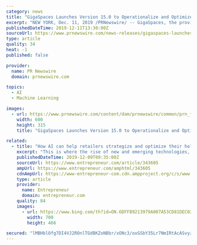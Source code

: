 ```yaml
---
category: news
title: "GigaSpaces Launches Version 15.0 to Operationalize and Optimize Machine Learning"
excerpt: "NEW YORK, Dec. 11, 2019 /PRNewswire/ -- GigaSpaces, the provider of InsightEdge, the fastest in-memory real-time analytics processing platform, announced today the availability of GigaSpaces Version 15.0, including the InsightEdge Platform and XAP, to operationalize and optimize machine learning with the required speed, scale, accuracy and ..."
publishedDateTime: 2019-12-11T13:30:00Z
sourceUrl: https://www.prnewswire.com/news-releases/gigaspaces-launches-version-15-0-to-operationalize-and-optimize-machine-learning-300973116.html
type: article
quality: 34
heat: -1
published: false

provider:
  name: PR Newswire
  domain: prnewswire.com

topics:
  - AI
  - Machine Learning

images:
  - url: https://www.prnewswire.com/content/dam/prnewswire/common/prn_facebook_sharing_logo.jpg
    width: 600
    height: 315
    title: "GigaSpaces Launches Version 15.0 to Operationalize and Optimize Machine Learning"

related:
  - title: "How AI can help retailers strategize and optimize their holiday season sales"
    excerpt: "This is where the rise of new and emerging technologies, with artificial intelligence (AI) in particular, has opened up several opportunities for retailers to automate tasks from end-to-end. AI is giving them deeper insights into customer behavior, as well as making accurate, real-time predictions and recommendations for sales and marketing ..."
    publishedDateTime: 2019-12-09T09:35:00Z
    sourceUrl: https://www.entrepreneur.com/article/343605
    ampUrl: https://www.entrepreneur.com/amphtml/343605
    cdnAmpUrl: https://www-entrepreneur-com.cdn.ampproject.org/c/s/www.entrepreneur.com/amphtml/343605
    type: article
    provider:
      name: Entrepreneur
      domain: entrepreneur.com
    quality: 84
    images:
      - url: https://www.bing.com/th?id=ON.6DFFB9213979A007A53CD81DEC02D7C8
        width: 700
        height: 466

secured: "lMBHblOfg7DI4VJ2ROnlTGdBKZoNBbr/xONc3/oxGSbY35Lr7NmIRtAcASvyzkETRt7JtmYVlRYMx9YP0m9mv4r0h64p1E38tJkwtMfJhoxl3ioxCohxSMjFJtsrYY8MsbbToLI5Bc5bCFg8fbTqIPf6teV20NS+ulS1r9k9Om1FE3i2bSRLjrBZcD9dJcjEGEMNQU//TaqVTsxozC+Ysau7u0u5ev9VvXFHwXxo+O7cdFvrvLAGP/3GzPEITKTWgyNpe3CH+rXC7A/E9C7NOA==;4WyUaRUUpIbQoxy3azQdjA=="
---
```


